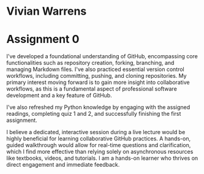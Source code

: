 # Vivian Warrens 
# Assignment 0
I've developed a foundational understanding of GitHub, encompassing core functionalities such as repository creation, forking, branching, and managing Markdown files. I've also practiced essential version control workflows, including committing, pushing, and cloning repositories. My primary interest moving forward is to gain more insight into collaborative workflows, as this is a fundamental aspect of professional software development and a key feature of GitHub.

I've also refreshed my Python knowledge by engaging with the assigned readings, completing quiz 1 and 2, and successfully finishing the first assignment.

I believe a dedicated, interactive session during a live lecture would be highly beneficial for learning collaborative GitHub practices. A hands-on, guided walkthrough would allow for real-time questions and clarification, which I find more effective than relying solely on asynchronous resources like textbooks, videos, and tutorials. I am a hands-on learner who thrives on direct engagement and immediate feedback.